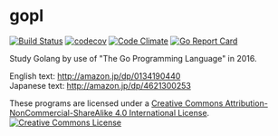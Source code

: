 # gopl
[![Build Status](https://travis-ci.org/budougumi0617/gopl.svg)](https://travis-ci.org/budougumi0617/gopl)
[![codecov](https://codecov.io/gh/budougumi0617/gopl/branch/master/graph/badge.svg)](https://codecov.io/gh/budougumi0617/gopl)
[![Code Climate](https://codeclimate.com/github/budougumi0617/gopl/badges/gpa.svg)](https://codeclimate.com/github/budougumi0617/gopl)
[![Go Report Card](https://goreportcard.com/badge/github.com/budougumi0617/gopl)](https://goreportcard.com/report/github.com/budougumi0617/gopl)

Study Golang by use of "The Go Programming Language" in 2016.

English text: http://amazon.jp/dp/0134190440  
Japanese text: http://amazon.jp/dp/4621300253

These programs are licensed under a <a rel="license" href="http://creativecommons.org/licenses/by-nc-sa/4.0/">Creative Commons Attribution-NonCommercial-ShareAlike 4.0 International License</a>.<br/>
<a rel="license" href="http://creativecommons.org/licenses/by-nc-sa/4.0/"><img alt="Creative Commons License" style="border-width:0" src="https://i.creativecommons.org/l/by-nc-sa/4.0/88x31.png"/></a>

